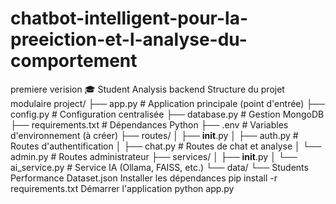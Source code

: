 # chatbot-intelligent-pour-la-preeiction-et-l-analyse-du-comportement
premiere verision
🎓 Student Analysis backend
Structure du projet modulaire
project/
├── app.py                      # Application principale (point d'entrée)
├── config.py                   # Configuration centralisée
├── database.py                 # Gestion MongoDB
├── requirements.txt            # Dépendances Python
├── .env                        # Variables d'environnement (à créer)
├── routes/
│   ├── __init__.py
│   ├── auth.py                 # Routes d'authentification
│   ├── chat.py                 # Routes de chat et analyse
│   └── admin.py                # Routes administrateur
├── services/
│   ├── __init__.py
│   └── ai_service.py           # Service IA (Ollama, FAISS, etc.)
└── data/
    └── Students Performance Dataset.json
Installer les dépendances
pip install -r requirements.txt
Démarrer l'application
python app.py
